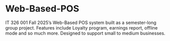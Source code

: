 # Web-Based-POS
IT 326 001 Fall 2025’s Web-Based POS system built as a semester-long group project. Features include Loyalty program, earnings report, offline mode and so much more. Designed to support small to medium businesses. 
